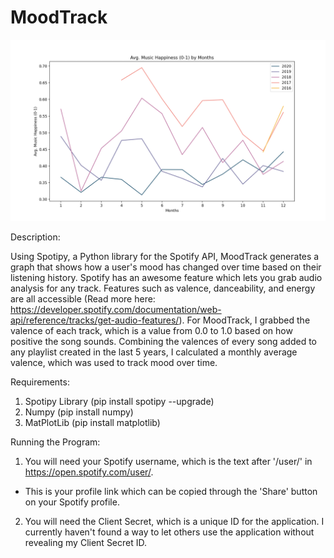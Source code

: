 # MoodTrack

![](outputimg.png)

Description: 

 Using Spotipy, a Python library for the Spotify API, MoodTrack generates a graph that shows how a user's mood has changed over time based on their listening history.
 Spotify has an awesome feature which lets you grab audio analysis for any track. 
 Features such as valence, danceability, and energy are all accessible
(Read more here: https://developer.spotify.com/documentation/web-api/reference/tracks/get-audio-features/).
 For MoodTrack, I grabbed the valence of each track, which is a value from 0.0 to 1.0 based on how positive the song sounds.
 Combining the valences of every song added to any playlist created in the last 5 years, I calculated a monthly average valence, which was used to track mood over time.

Requirements:

 1. Spotipy Library (pip install spotipy --upgrade)
 2. Numpy (pip install numpy)
 3. MatPlotLib (pip install matplotlib)

Running the Program:
 1. You will need your Spotify username, which is the text after '/user/' in https://open.spotify.com/user/.
  * This is your profile link which can be copied through the 'Share' button on your Spotify profile.
 2. You will need the Client Secret, which is a unique ID for the application. I currently haven't found a way to let others use the application without revealing my Client Secret ID.
